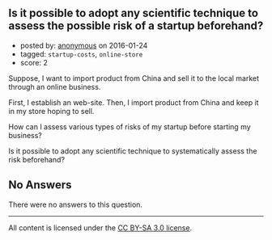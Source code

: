 ## Is it possible to adopt any scientific technique to assess the possible risk of a startup beforehand?

- posted by: [anonymous](https://stackexchange.com/users/53211/anonymous) on 2016-01-24
- tagged: `startup-costs`, `online-store`
- score: 2

<p>Suppose, I want to import product from China and sell it to the local market through an online business.</p>

<p>First, I establish an web-site. Then, I import product from China and keep it in my store hoping to sell.</p>

<p>How can I assess various types of risks of my startup before starting my business?</p>

<p>Is it possible to adopt any scientific technique to systematically assess the risk beforehand?</p>


## No Answers

There were no answers to this question.


---

All content is licensed under the [CC BY-SA 3.0 license](https://creativecommons.org/licenses/by-sa/3.0/).
